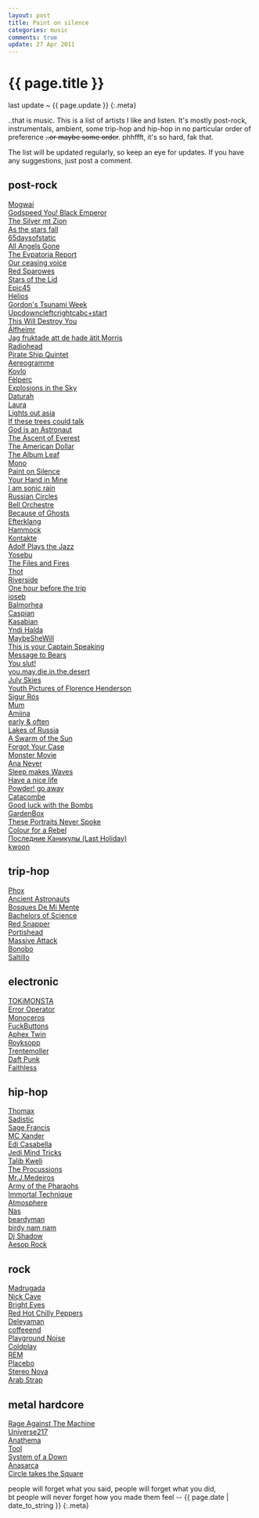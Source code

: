 ```yaml
---
layout: post
title: Paint on silence
categories: music
comments: true
update: 27 Apr 2011
---
```


{{ page.title }}
================
last update ~ {{ page.update }}
{:.meta}

..that is music. This is a list of artists I like and listen.
It's mostly post-rock, instrumentals, ambient, some trip-hop and hip-hop
in no particular order of preference <span style="text-decoration: line-through;">..or maybe some order</span>.
phhffft, it's so hard, fak that.

The list will be updated regularly, so keep an eye for updates.
If you have any suggestions, just post a comment.

post-rock
---------
[Mogwai](http://www.myspace.com/mogwai)  
[Godspeed You! Black Emperor](http://www.myspace.com/gybeconstellation)  
[The Silver mt Zion](http://www.myspace.com/asilvermtzion)  
[As the stars fall](http://asthestarsfall.bandcamp.com/)  
[65daysofstatic](http://www.myspace.com/65propaganda)  
[All Angels Gone](http://www.myspace.com/allangelsgone)  
[The Evpatoria Report](http://the-evpatoria-report.bandcamp.com/)  
[Our ceasing voice](http://ourceasingvoice.bandcamp.com/)  
[Red Sparowes](http://redsparowes.bandcamp.com/)  
[Stars of the Lid](http://www.myspace.com/starsofthelid)  
[Epic45](http://www.myspace.com/epic45)  
[Helios](http://www.myspace.com/heliosmusic)  
[Gordon's Tsunami Week](http://www.myspace.com/gordonstsunamiweek)  
[Upcdowncleftcrightcabc+start](http://www.myspace.com/upcdownc)  
[This Will Destroy You](http://www.myspace.com/thiswilldestroyyou)  
[Álfheimr](http://alfheimr.bandcamp.com/)  
[Jag fruktade att de hade ätit Morris](http://jagfruktadeattdehadeatitmorris.bandcamp.com/)  
[Radiohead](http://www.myspace.com/radiohead)  
[Pirate Ship Quintet](http://www.myspace.com/thepirateshipquintet)  
[Aereogramme](http://www.myspace.com/aereogrammeofficial)  
[Kovlo](http://kovlo.bandcamp.com/)  
[Fèlperc](http://www.myspace.com/felperc)  
[Explosions in the Sky](http://www.myspace.com/explosionsinthesky)  
[Daturah](http://www.myspace.com/daturah)  
[Laura](http://www.myspace.com/lauranoise)  
[Lights out asia](http://www.myspace.com/lightsoutasia)  
[If these trees could talk](http://www.myspace.com/ifthesetreescouldtalk)  
[God is an Astronaut](http://www.myspace.com/godisanastronaut)  
[The Ascent of Everest](http://www.myspace.com/theascentofeverest)  
[The American Dollar](http://theamericandollar.bandcamp.com/)  
[The Album Leaf](http://www.myspace.com/thealbumleaf)  
[Mono](http://www.myspace.com/monojp)  
[Paint on Silence](http://paintonsilence.bandcamp.com/)  
[Your Hand in Mine](http://www.myspace.com/theyourhandinmine)  
[I am sonic rain](http://www.myspace.com/iamsonicrain)  
[Russian Circles](http://www.myspace.com/russiancircles)  
[Bell Orchestre](http://www.myspace.com/bellorchestre)  
[Because of Ghosts](http://www.myspace.com/becauseofghostsband)  
[Efterklang](http://efterklang.bandcamp.com/)  
[Hammock](http://hammock.bandcamp.com/)  
[Kontakte](http://kontakte.bandcamp.com/)  
[Adolf Plays the Jazz](http://adolfplaysthejazz.bandcamp.com/)  
[Yosebu](http://www.myspace.com/yosebu)  
[The Files and Fires](http://thefilesandfires.bandcamp.com/)  
[Thot](http://thot.bandcamp.com/track/obscured-by-the-wind)  
[Riverside](http://www.youtube.com/watch?v=R8jeZrRuOlM)  
[One hour before the trip](http://www.myspace.com/ohbtt)  
[ioseb](http://www.myspace.com/ioseb)  
[Balmorhea](http://www.myspace.com/balmorhea)  
[Caspian](http://caspiantheband.bandcamp.com/)  
[Kasabian](http://www.myspace.com/kasabian)  
[Yndi Halda](http://www.myspace.com/yndihalda)  
[MaybeSheWill](http://robotneedshome.bandcamp.com/)  
[This is your Captain Speaking](http://www.myspace.com/tiycs)  
[Message to Bears](http://messagetobears.bandcamp.com/)  
[You slut!](http://youslut.bandcamp.com)  
[you.may.die.in.the.desert](http://youmaydieinthedesert.bandcamp.com/)  
[July Skies](http://www.myspace.com/julyskies)  
[Youth Pictures of Florence Henderson](http://bandcamp.ypofh.com/)  
[Sigur Rós](http://www.myspace.com/sigurros)  
[Mum](http://www.myspace.com/mumtheband)  
[Amiina](http://www.myspace.com/amiina)  
[early & often](http://earlyandoften.bandcamp.com/)  
[Lakes of Russia](http://www.myspace.com/lakesofrussia)  
[A Swarm of the Sun](http://www.myspace.com/aswarmofthesun)  
[Forgot Your Case](http://www.myspace.com/forgotyourcase)  
[Monster Movie](http://www.myspace.com/monstermovie)  
[Ana Never](http://www.myspace.com/ananever)  
[Sleep makes Waves](http://sleepmakeswaves.bandcamp.com/)  
[Have a nice life](http://www.myspace.com/haveanicelife)  
[Powder! go away](http://www.myspace.com/562220910)  
[Catacombe](http://www.myspace.com/catacombeband)  
[Good luck with the Bombs](http://www.myspace.com/goodluckwiththebombs)  
[GardenBox](http://www.myspace.com/gardenbox)  
[These Portraits Never Spoke](http://www.myspace.com/theseportraitsneverspoke)  
[Colour for a Rebel](http://colourforarebel.bandcamp.com/)  
[Последние Каникулы (Last Holiday)](http://www.myspace.com/posledniekanikuly)  
[kwoon](http://www.myspace.com/kwoonmusic)  

trip-hop
--------
[Phox](http://www.myspace.com/phoxmurder)  
[Ancient Astronauts](http://www.myspace.com/ancientastronautsswitch)  
[Bosques De Mi Mente](http://www.myspace.com/bosquesdemimente)  
[Bachelors of Science](http://bachelorsofscience.bandcamp.com/)  
[Red Snapper](http://www.myspace.com/redsnapperofficial)  
[Portishead](http://www.myspace.com/portisheadalbum3)  
[Massive Attack](http://www.myspace.com/massiveattack)  
[Bonobo](http://www.myspace.com/sibonobo)  
[Saltillo](http://www.myspace.com/saltillo)  

electronic
----------
[TOKiMONSTA](http://www.myspace.com/tokibeats)  
[Error Operator](http://soundcloud.com/erroropsmusic)  
[Monoceros](http://monocerosblog.wordpress.com/downloads/)  
[FuckButtons](http://www.myspace.com/fuckbuttons)  
[Aphex Twin](http://www.myspace.com/aphextwins777)  
[Royksopp](http://www.myspace.com/royksopp)  
[Trentemoller](http://www.myspace.com/trentemoeller)  
[Daft Punk](http://www.myspace.com/daftpunk)  
[Faithless](http://www.myspace.com/faithless)  

hip-hop
-------
[Thomax](http://www.myspace.com/thomaxbeats)  
[Sadistic](http://sadistik.bandcamp.com/)  
[Sage Francis](http://www.myspace.com/sagefrancis)  
[MC Xander](http://www.myspace.com/mcxande)  
[Edi Casabella](http://www.myspace.com/edicasabella)  
[Jedi Mind Tricks](http://www.myspace.com/jedimindtricks)  
[Talib Kweli](http://www.myspace.com/talibkweli)  
[The Procussions](http://www.myspace.com/theprocussions)  
[Mr.J.Medeiros](http://www.myspace.com/mrjmedeiros)  
[Army of the Pharaohs](http://www.myspace.com/armyofthepharaohs)  
[Immortal Technique](http://www.myspace.com/immortaltechnique)  
[Atmosphere](http://www.myspace.com/atmosphere)  
[Nas](http://www.myspace.com/nas)  
[beardyman](http://www.myspace.com/beardyman)  
[birdy nam nam](http://www.myspace.com/birdynamnam)  
[Dj Shadow](http://www.myspace.com/djshadow)  
[Aesop Rock](http://www.myspace.com/aesoprockwins)  

rock
----
[Madrugada](http://www.myspace.com/wearemadrugada)  
[Nick Cave](http://www.myspace.com/nickcaveandthebadseeds)  
[Bright Eyes](http://www.myspace.com/brighteyes)  
[Red Hot Chilly Peppers](http://www.myspace.com/redhotchilipeppers)  
[Deleyaman](http://www.myspace.com/deleyaman)  
[coffeeend](http://www.myspace.com/coffeeend)  
[Playground Noise](http://www.myspace.com/playgroundnoise)  
[Coldplay](http://www.myspace.com/coldplay)  
[REM](http://www.myspace.com/rem)  
[Placebo](http://www.myspace.com/placebo)  
[Stereo Nova](http://www.myspace.com/stolenbikemusic)  
[Arab Strap](http://www.myspace.com/arabstrapmusic)  

metal hardcore
--------------
[Rage Against The Machine](http://www.myspace.com/ratm)  
[Universe217](http://www.myspace.com/universe217)  
[Anathema](http://www.myspace.com/weareanathema)  
[Tool](http://www.myspace.com/tool)  
[System of a Down](http://www.toolband.com/album/index.html)  
[Anasarca](http://www.myspace.com/anasarcadc)  
[Circle takes the Square](http://ctts.bandcamp.com/)  

people will forget what you said, people will forget what you did,  
bt people will never forget how you made them feel -- {{ page.date | date_to_string }}
{:.meta}
